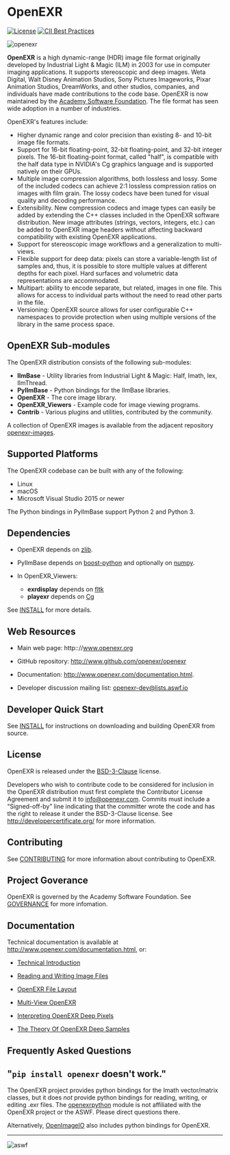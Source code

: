 # OpenEXR

[![License](https://img.shields.io/badge/License-BSD%203%20Clause-blue.svg)](LICENSE.md)
[![CII Best Practices](https://bestpractices.coreinfrastructure.org/projects/2799/badge)](https://bestpractices.coreinfrastructure.org/projects/2799)

![openexr](/OpenEXR/doc/source_images/openexr.png)

**OpenEXR** is a high dynamic-range (HDR) image file format originally
developed by Industrial Light & Magic (ILM) in 2003 for use in
computer imaging applications. It supports stereoscopic and deep
images.  Weta Digital, Walt Disney Animation Studios, Sony Pictures
Imageworks, Pixar Animation Studios, DreamWorks, and other studios,
companies, and individuals have made contributions to the code
base. OpenEXR is now maintained by the [Academy Software
Foundation](https://www.aswf.io). The file format has seen wide
adoption in a number of industries.

OpenEXR's features include:

* Higher dynamic range and color precision than existing 8- and 10-bit
  image file formats.
* Support for 16-bit floating-point, 32-bit floating-point, and
  32-bit integer pixels. The 16-bit floating-point format, called "half",
  is compatible with the half data type in NVIDIA's Cg graphics language
  and is supported natively on their GPUs.
* Multiple image compression algorithms, both lossless and lossy. Some of
  the included codecs can achieve 2:1 lossless compression ratios on images
  with film grain.  The lossy codecs have been tuned for visual quality and
  decoding performance.
* Extensibility. New compression codecs and image types can easily be added
  by extending the C++ classes included in the OpenEXR software distribution.
  New image attributes (strings, vectors, integers, etc.) can be added to
  OpenEXR image headers without affecting backward compatibility with
  existing OpenEXR applications. 
* Support for stereoscopic image workflows and a generalization
  to multi-views.
* Flexible support for deep data: pixels can store a variable-length list
  of samples and, thus, it is possible to store multiple values at different
  depths for each pixel. Hard surfaces and volumetric data representations
  are accommodated.
* Multipart: ability to encode separate, but related, images in one file.
  This allows for access to individual parts without the need to read other
  parts in the file.
* Versioning: OpenEXR source allows for user configurable C++
  namespaces to provide protection when using multiple versions of the
  library in the same process space.

## OpenEXR Sub-modules

The OpenEXR distribution consists of the following sub-modules:

* **IlmBase** - Utility libraries from Industrial Light & Magic: Half, Imath, Iex, IlmThread.
* **PyIlmBase** - Python bindings for the IlmBase libraries.
* **OpenEXR** - The core image library.
* **OpenEXR_Viewers** - Example code for image viewing programs.
* **Contrib** - Various plugins and utilities, contributed by the community.
    
A collection of OpenEXR images is available from the adjacent repository
[openexr-images](https://github.com/openexr/openexr-images).

## Supported Platforms

The OpenEXR codebase can be built with any of the following:

* Linux
* macOS
* Microsoft Visual Studio 2015 or newer

The Python bindings in PyIlmBase support Python 2 and Python 3.

## Dependencies

* OpenEXR depends on [zlib](https://zlib.net).

* PyIlmBase depends on [boost-python](https://github.com/boostorg/python) and
optionally on [numpy](http://www.numpy.org).

* In OpenEXR_Viewers:

  * **exrdisplay** depends on [fltk](http://www.fltk.org/index.php)
  * **playexr** depends on [Cg](https://developer.nvidia.com/cg-toolkit)

See [INSTALL](INSTALL.md) for more details.

## Web Resources

* Main web page: http:://www.openexr.org

* GitHub repository: http://www.github.com/openexr/openexr

* Documentation: http://www.openexr.com/documentation.html.

* Developer discussion mailing list: [openexr-dev@lists.aswf.io](https://lists.aswf.io/g/openexr-dev)

## Developer Quick Start

See [INSTALL](INSTALL.md) for instructions on downloading and building OpenEXR
from source.

## License

OpenEXR is released under the [BSD-3-Clause](LICENSE) license.
 
Developers who wish to contribute code to be considered for inclusion
in the OpenEXR distribution must first complete the Contributor
License Agreement and submit it to info@openexr.com. Commits must
include a “Signed-off-by” line indicating that the committer wrote the
code and has the right to release it under the BSD-3-Clause
license. See http://developercertificate.org/ for more information.

## Contributing

See [CONTRIBUTING](CONTRIBUTING.md) for more information about
contributing to OpenEXR.

## Project Goverance

OpenEXR is governed by the Academy Software Foundation. See
[GOVERNANCE](GOVERNANCE.md) for more infomation.

## Documentation

Technical documentation is available at
http://www.openexr.com/documentation.html, or:

* [Technical Introduction](/OpenEXR/doc/TechnicalIntroduction.pdf)

* [Reading and Writing Image Files](/OpenEXR/doc/ReadingAndWritingImageFiles.pdf)

* [OpenEXR File Layout](/OpenEXR/doc/OpenEXRFileLayout.pdf)

* [Multi-View OpenEXR](/OpenEXR/doc/MultiViewOpenEXR.pdf)

* [Interpreting OpenEXR Deep Pixels](/OpenEXR/doc/InterpretingDeepPixels.pdf)

* [The Theory Of OpenEXR Deep Samples](/OpenEXR/doc/InterpretingDeepPixels.pdf)

## Frequently Asked Questions

## "``pip install openexr`` doesn't work."

The OpenEXR project provides python bindings for the Imath
vector/matrix classes, but it does *not* provide python bindings for
reading, writing, or editing .exr files.  The
[openexrpython](https://github.com/jamesbowman/openexrpython) module
is not affiliated with the OpenEXR project or the ASWF. Please direct
questions there.

Alternatively,
[OpenImageIO](https://sites.google.com/site/openimageio/home) also
includes python bindings for OpenEXR.

---

![aswf](/OpenEXR/doc/source_images/aswf.png)
